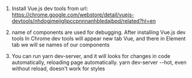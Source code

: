 

1. Install Vue.js dev tools from url:
   https://chrome.google.com/webstore/detail/vuejs-devtools/nhdogjmejiglipccpnnnanhbledajbpd/related?hl=en
   
2. name of components are used for debugging. After installing Vue.js dev tools
In Chrome dev tools will appear new tab Vue, and there in Element tab
   we will se names of our components
   
3. You can run yarn dev-server, and it will looks for changes in code
   automatically, reloading page automatically.
   yarn dev-server --hot, even without reload, doesn't work for styles